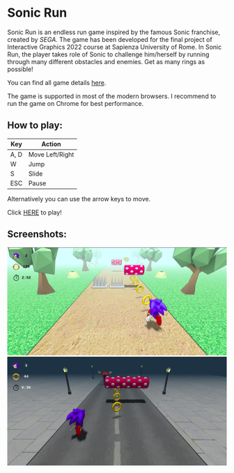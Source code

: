 # Sonic Run
Sonic Run is an endless run game inspired by the famous Sonic franchise,
created by *SEGA*. The game has been developed for the final project of Interactive Graphics 2022 course at Sapienza University of Rome. In Sonic Run,
the player takes role of Sonic to challenge him/herself by running through
many different obstacles and enemies. Get as many rings as possible!

You can find all game details [here](documentation/report.pdf). 

The game is supported in most of the modern browsers. I recommend to run the game on Chrome for best performance.

## How to play:

|Key | Action|
|----|--------|
|  A, D | Move Left/Right |
|  W | Jump |
|  S | Slide |
|  ESC | Pause |

Alternatively you can use the arrow keys to move.

Click [HERE](https://sapienzainteractivegraphicscourse.github.io/final-project-lorenzobianchi/) to play!

## Screenshots:

![Countryside theme](https://github.com/LorenzoBianchi98/Sonic-Run/blob/master/assets/images/screenshot_cs.png)
![City theme](https://github.com/LorenzoBianchi98/Sonic-Run/blob/master/assets/images/screenshot_city.png)

